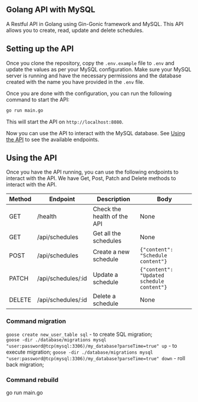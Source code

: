 ## Golang API with MySQL 

A Restful API in Golang using Gin-Gonic framework and MySQL. This API allows you to create, read, update and delete schedules.

## Setting up the API

Once you clone the repository, copy the `.env.example` file to `.env` and update the values as per your MySQL configuration. Make sure your MySQL server is running and have the necessary permissions and the database created with the name you have provided in the `.env` file.

Once you are done with the configuration, you can run the following command to start the API:

```sh
go run main.go
```

This will start the API on `http://localhost:8080`.

Now you can use the API to interact with the MySQL database. See [Using the API](#using-the-api) to see the available endpoints.

## Using the API

Once you have the API running, you can use the following endpoints to interact with the API.
We have Get, Post, Patch and Delete methods to interact with the API.

| Method | Endpoint | Description | Body |
| --- | --- | --- | --- |
| GET | /health | Check the health of the API | None |
| GET | /api/schedules | Get all the schedules | None |
| POST | /api/schedules | Create a new schedule | `{"content": "Schedule content"}` |
| PATCH | /api/schedules/:id | Update a schedule | `{"content": "Updated schedule content"}` |
| DELETE | /api/schedules/:id | Delete a schedule | None |


### Command migration ###

`goose create new_user_table sql` - to create SQL migration;  
`goose -dir ./database/migrations mysql "user:password@tcp(mysql:3306)/my_database?parseTime=true" up` - to execute migration;
`goose -dir ./database/migrations mysql "user:password@tcp(mysql:3306)/my_database?parseTime=true" down` - roll back migration;


### Command rebuild ###
go run main.go